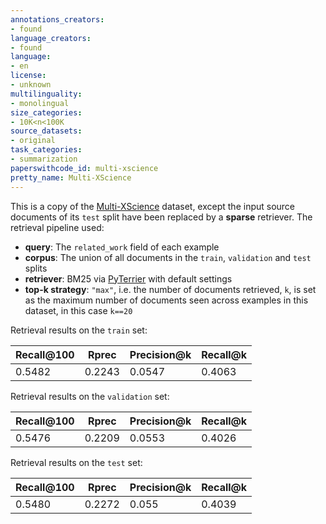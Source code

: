 ```yaml
---
annotations_creators:
- found
language_creators:
- found
language:
- en
license:
- unknown
multilinguality:
- monolingual
size_categories:
- 10K<n<100K
source_datasets:
- original
task_categories:
- summarization
paperswithcode_id: multi-xscience
pretty_name: Multi-XScience
---
```


This is a copy of the [Multi-XScience](https://huggingface.co/datasets/multi_x_science_sum) dataset, except the input source documents of its `test` split have been replaced by a __sparse__ retriever. The retrieval pipeline used:

- __query__: The `related_work` field of each example
- __corpus__: The union of all documents in the `train`, `validation` and `test` splits
- __retriever__: BM25 via [PyTerrier](https://pyterrier.readthedocs.io/en/latest/) with default settings
- __top-k strategy__: `"max"`, i.e. the number of documents retrieved, `k`, is set as the maximum number of documents seen across examples in this dataset, in this case `k==20`

Retrieval results on the `train` set:

| Recall@100 | Rprec | Precision@k | Recall@k |
| ----------- | ----------- | ----------- | ----------- |
| 0.5482 | 0.2243 | 0.0547 | 0.4063 |

Retrieval results on the `validation` set:

| Recall@100 | Rprec | Precision@k | Recall@k |
| ----------- | ----------- | ----------- | ----------- |
| 0.5476 | 0.2209 | 0.0553 | 0.4026 |

Retrieval results on the `test` set:

| Recall@100 | Rprec | Precision@k | Recall@k |
| ----------- | ----------- | ----------- | ----------- |
| 0.5480 | 0.2272 | 0.055 | 0.4039 |